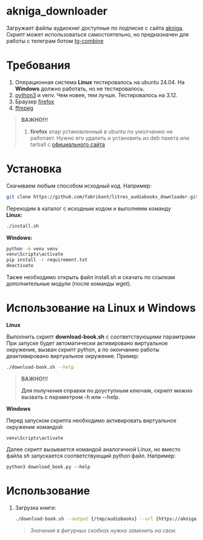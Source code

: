 # akniga_downloader
Загружает файлы аудиокниг доступные по подписке с сайта [akniga](akniga.org).
Скрипт может использоваться самостоятельно, но предназначен для работы с телеграм ботом [tg-combine](https://github.com/fabrikant/tg-combine)

# Требования
1. Операционная система **Linux** тестировалось на ubuntu 24.04. На **Windows** должно работать, но не тестировалось.
1. [python3](https://www.python.org/) и venv. Чем новее, тем лучше. Тестировалось на 3.12.
1. Браузер [firefox](https://www.mozilla.org/en-GB/firefox/)
1. [ffmpeg](https://www.ffmpeg.org/)

>**ВАЖНО!!!** 
>
>1. **firefox** snap установленный в ubuntu по умолчанию не работает. Нужно его удалить и установить из deb пакета или tarball с [официального сайта](https://www.mozilla.org/en-US/firefox/)

# Установка
Скачиваем любым способом исходный код. Например:  
```bash
git clone https://github.com/fabrikant/litres_audiobooks_downloader.git
```
Переходим в каталог с исходным кодом и выполняем команду  
**Linux:**
```bash
./install.sh
```
**Windows:**
```cmd
python -m venv venv
venv\Scripts\activate
pip install -r requirement.txt
deactivate
```
Также необходимо открыть файл install.sh и скачать по ссылкам дополнительные модули (после команды wget).

# Использование на Linux и Windows
**Linux**

Выполнить скрипт **download-book.sh** с соответствующими парамтрами
При запуске будет автоматически активировано виртуальное окружение, вызван скрипт python, а по окончанию работы деактивировано виртуальное окружение. Пример:
```bash
./download-book.sh --help
```

>**ВАЖНО!!!**
>
>**Для получения справки по доуступным ключам, скрипт можно вызвать с параметром -h или --help.**

**Windows**

Перед запуском скрипта необходимо активировать виртуальное окружение командой:
```
venv\Scripts\activate
```
Далее скрипт вызывается командой аналогичной Linux, но вместо файла *sh* запускается соответствующий python файл. Например:
```
python3 download_book.py --help
```

# Использование
1. Загрузка книги:

    ```bash
    ./download-book.sh --output {/tmp/audiobooks} --url {https://akniga.org/vellington-devid-izolirovannyy-agent}
    ``` 
    >*Значения в фигурных скобках нужно заменить на свои.*
